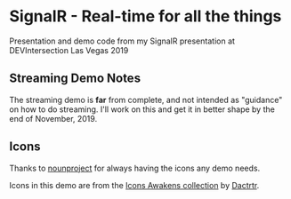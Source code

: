 # SignalR - Real-time for all the things

Presentation and demo code from my SignalR presentation at DEVIntersection Las Vegas 2019

## Streaming Demo Notes

The streaming demo is **far** from complete, and not intended as "guidance" on how to do streaming. I'll work on this and get it in better shape by the end of November, 2019. 

## Icons

Thanks to [nounproject](http://thenounproject.com) for always having the icons any demo needs. 

Icons in this demo are from the [Icons Awakens collection](https://thenounproject.com/Dactrtr/collection/the-icons-awakens/) by [Dactrtr](https://thenounproject.com/Dactrtr/). 
